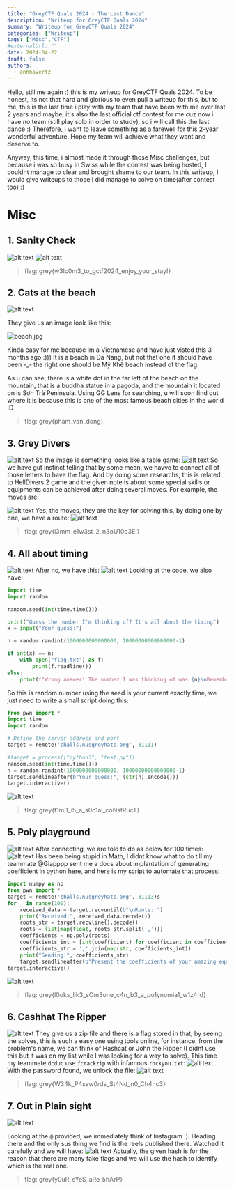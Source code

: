 ```yaml
---
title: "GreyCTF Quals 2024 - The Last Dance"
description: "Writeup for GreyCTF Quals 2024"
summary: "Writeup for GreyCTF Quals 2024"
categories: ["Writeup"]
tags: ["Misc","CTF"]
#externalUrl: ""
date: 2024-04-22
draft: false
authors:
  - anhhavertz
---
```

Hello, still me again :) this is my writeup for GreyCTF Quals 2024. To be honest, its not that hard and glorious to even pull a writeup for this, but to me, this is the last time i play with my team that have been with me over last 2 years and maybe, it's also the last official ctf contest for me cuz now i have no team (still play solo in order to study), so i will call this the last dance :) Therefore, I want to leave something as a farewell for this 2-year wonderful adventure. Hope my team will achieve what they want and deserve to.

 Anyway, this time, i almost made it through those Misc challenges, but because i was so busy in Swiss while the contest was being hosted, I couldnt manage to clear and brought shame to our team. In this writeup, I would give writeups to those I did manage to solve on time(after contest too) :) 

# Misc
## 1. Sanity Check
![alt text](image-6.png)
![alt text](image-16.png)
>flag: grey{w3lc0m3_to_gctf2024_enjoy_your_stay!} 
## 2. Cats at the beach

![alt text](image.png)

They give us an image look like this:

![beach.jpg](beach.jpg)

Kinda easy for me because im a Vietnamese and have just visted this 3 months ago :))) It is a beach in Da Nang, but not that one it should have been -_- the right one should be Mỹ Khê beach instead of the flag.

As u can see, there is a white dot in the far left of the beach on the mountain, that is a buddha statue in a pagoda, and the mountain it located on is Sơn Trà Peninsula. Using GG Lens for searching, u will soon find out where it is because this is one of the most famous beach cities in the world :D

> flag: grey{pham_van_dong}

## 3. Grey Divers
![alt text](image-1.png)
So the image is something looks like a table game:
![alt text](image-7.png)
So we have gut instinct telling that by some mean, we havve to connect all of those letters to have the flag. And by doing some researchs, this is related to HellDivers 2 game and the given note is about some special skills or equipments can be achieved after doing several moves. For example, the moves are:

![alt text](image-8.png)
 Yes, the moves, they are the key for solving this, by doing one by one, we have a route:
![alt text](<Screenshot 2024-04-20 131032.png>)
>flag: grey{i3mm_e1w3st_2_n3oU10o3E!}

## 4. All about timing
![alt text](image-2.png)
After nc, we have this:
![alt text](image-9.png)
Looking at the code, we also have:
```py
import time
import random

random.seed(int(time.time()))

print("Guess the number I'm thinking of? It's all about the timing")
x = input("Your guess:")

n = random.randint(1000000000000000, 10000000000000000-1)

if int(x) == n:
    with open("flag.txt") as f:
        print(f.readline())
else: 
    print(f"Wrong answer! The number I was thinking of was {n}\nRemember it's all about the timing!")
```
So this is random number using the seed is your current exactly time, we just need to write a small script doing this:
```py
from pwn import *
import time
import random

# Define the server address and port
target = remote('challs.nusgreyhats.org', 31111)

#target = process(["python3", "test.py"])
random.seed(int(time.time()))
n = random.randint(1000000000000000, 10000000000000000-1)
target.sendlineafter(b"Your guess:", (str(n).encode()))
target.interactive()
```
![alt text](image-10.png)
> flag: grey{t1m3_i5_a_s0c1al_coNstRucT}
## 5. Poly playground
![alt text](image-4.png)
After connecting, we are told to do as below for 100 times:
![alt text](image-11.png)
Has been being stupid in Math, I didnt know what to do till my teammate @Giapppp sent me a docs about implantation of generating coefficient in python [here](https://numpy.org/doc/stable/reference/generated/numpy.poly.html), and here is my script to automate that process:
```py
import numpy as np
from pwn import *
target = remote('challs.nusgreyhats.org', 31113)s
for _ in range(100):
    received_data = target.recvuntil(b"\nRoots: ")
    print("Received:", received_data.decode())
    roots_str = target.recvline().decode()
    roots = list(map(float, roots_str.split(',')))
    coefficients = np.poly(roots)
    coefficients_int = [int(coefficient) for coefficient in coefficients]
    coefficients_str = ','.join(map(str, coefficients_int))
    print("Sending:", coefficients_str)
    target.sendlineafter(b"Present the coefficients of your amazing equation:", coefficients_str.encode())
target.interactive()
```
![alt text](image-12.png)
>flag: grey{l0oks_lik3_sOm3one_c4n_b3_a_po1ynomia1_w1z4rd}
## 6. Cashhat The Ripper
![alt text](image-3.png)
They give us a zip file and there is a flag stored in that, by seeing the solves, this is such a easy one using tools online, for instance, from the problem's name, we can think of Hashcat or John the Ripper (I didnt use this but it was on my list while I was looking for a way to solve). This time my teammate ```dcduc``` use ```fcrackzip``` with infamous ```rockyou.txt```:
![alt text](image-14.png)
With the password found, we unlock the file:
![alt text](image-13.png)
> flag: grey{W34k_P4ssw0rds_St4Nd_n0_Ch4nc3}
## 7. Out in Plain sight
![alt text](image-5.png)

Looking at the ```@``` provided, we immediately think of Instagram :). Heading there and the only sus thing we find is the reels published there. Watched it carefully and we will have:
![alt text](image-15.png)
Actually, the given hash is for the reason that there are many fake flags and we will use the hash to identify which is the real one.
>flag: grey{y0uR_eYeS_aRe_5hArP}
